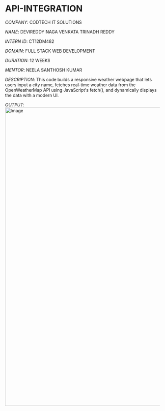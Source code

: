 # API-INTEGRATION

*COMPANY*: CODTECH IT SOLUTIONS

*NAME*: DEVIREDDY NAGA VENKATA TRINADH REDDY

*INTERN ID*: CT12DM482

*DOMAIN*: FULL STACK WEB DEVELOPMENT

*DURATION*: 12 WEEKS

*MENTOR*: NEELA SANTHOSH KUMAR

*DESCRIPTION*: This code builds a responsive weather webpage that lets users input a city name, fetches real-time weather data from the OpenWeatherMap API using JavaScript's fetch(), and dynamically displays the data with a modern UI.

*OUTPUT*: <img width="1919" height="969" alt="Image" src="https://github.com/user-attachments/assets/eba81724-8472-4729-81ae-b07bb78940b1" />
